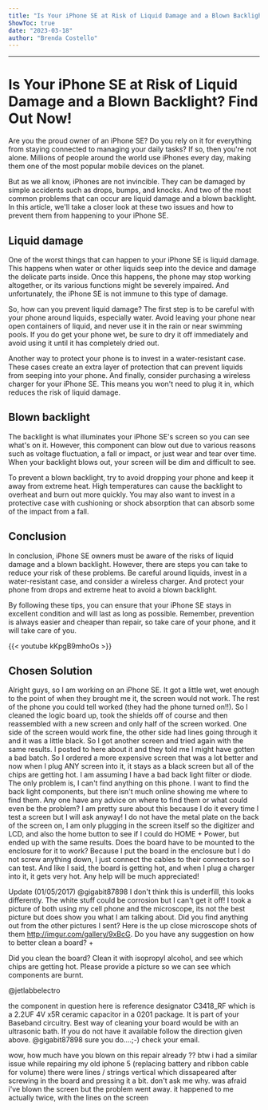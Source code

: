 ```yaml
---
title: "Is Your iPhone SE at Risk of Liquid Damage and a Blown Backlight? Find Out Now!"
ShowToc: true 
date: "2023-03-18"
author: "Brenda Costello"
---
```

*****
# Is Your iPhone SE at Risk of Liquid Damage and a Blown Backlight? Find Out Now!

Are you the proud owner of an iPhone SE? Do you rely on it for everything from staying connected to managing your daily tasks? If so, then you're not alone. Millions of people around the world use iPhones every day, making them one of the most popular mobile devices on the planet. 

But as we all know, iPhones are not invincible. They can be damaged by simple accidents such as drops, bumps, and knocks. And two of the most common problems that can occur are liquid damage and a blown backlight. In this article, we'll take a closer look at these two issues and how to prevent them from happening to your iPhone SE. 

## Liquid damage 

One of the worst things that can happen to your iPhone SE is liquid damage. This happens when water or other liquids seep into the device and damage the delicate parts inside. Once this happens, the phone may stop working altogether, or its various functions might be severely impaired. And unfortunately, the iPhone SE is not immune to this type of damage. 

So, how can you prevent liquid damage? The first step is to be careful with your phone around liquids, especially water. Avoid leaving your phone near open containers of liquid, and never use it in the rain or near swimming pools. If you do get your phone wet, be sure to dry it off immediately and avoid using it until it has completely dried out. 

Another way to protect your phone is to invest in a water-resistant case. These cases create an extra layer of protection that can prevent liquids from seeping into your phone. And finally, consider purchasing a wireless charger for your iPhone SE. This means you won't need to plug it in, which reduces the risk of liquid damage. 

## Blown backlight 

The backlight is what illuminates your iPhone SE's screen so you can see what's on it. However, this component can blow out due to various reasons such as voltage fluctuation, a fall or impact, or just wear and tear over time. When your backlight blows out, your screen will be dim and difficult to see. 

To prevent a blown backlight, try to avoid dropping your phone and keep it away from extreme heat. High temperatures can cause the backlight to overheat and burn out more quickly. You may also want to invest in a protective case with cushioning or shock absorption that can absorb some of the impact from a fall. 

## Conclusion 

In conclusion, iPhone SE owners must be aware of the risks of liquid damage and a blown backlight. However, there are steps you can take to reduce your risk of these problems. Be careful around liquids, invest in a water-resistant case, and consider a wireless charger. And protect your phone from drops and extreme heat to avoid a blown backlight. 

By following these tips, you can ensure that your iPhone SE stays in excellent condition and will last as long as possible. Remember, prevention is always easier and cheaper than repair, so take care of your phone, and it will take care of you.

{{< youtube kKpgB9mhoOs >}} 



## Chosen Solution
 Alright guys, so I am working on an iPhone SE. It got a little wet, wet enough to the point of when they brought me it, the screen would not work. The rest of the phone you could tell worked (they had the phone turned on!!). So I cleaned the logic board up, took the shields off of course and then reassembled with a new screen and only half of the screen worked. One side of the screen would work fine, the other side had lines going through it and it was a little black. So I got another screen and tried again with the same results. I posted to here about it and they told me I might have gotten a bad batch. So I ordered a more expensive screen that was a lot better and now when I plug ANY screen into it, it stays as a black screen but all of the chips are getting hot.
I am assuming I have a bad back light filter or diode. The only problem is, I can't find anything on this phone. I want to find the back light components, but there isn't much online showing me where to find them. Any one have any advice on where to find them or what could even be the problem?
I am pretty sure about this because I do it every time I test a screen but I will ask anyway! I do not have the metal plate on the back of the screen on, I am only plugging in the screen itself so the digitizer and LCD, and also the home button to see if I could do HOME + Power, but ended up with the same results.
Does the board have to be mounted to the enclosure for it to work? Because I put the board in the enclosure but I do not screw anything down, I just connect the cables to their connectors so I can test. And like I said, the board is getting hot, and when I plug a charger into it, it gets very hot.
Any help will be much appreciated!








Update (01/05/2017)
@gigabit87898 I don't think this is underfill, this looks differently. The white stuff could be corrosion but I can't get it off! I took a picture of both using my cell phone and the microscope, its not the best picture but does show you what I am talking about. Did you find anything out from the other pictures I sent? Here is the up close microscope shots of them http://imgur.com/gallery/9xBcG. Do you have any suggestion on how to better clean a board? +

 Did you clean the board? Clean it with isopropyl alcohol, and see which chips are getting hot. Please provide a picture so we can see which components are burnt.

 @jetlabbelectro

the component in question here is reference designator C3418_RF which is a 2.2UF 4V x5R ceramic capacitor in a 0201 package. It is part of your Baseband circuitry.  Best way of cleaning your board would be with an ultrasonic bath. If you do not have it available follow the direction given above.
@gigabit87898 sure you do....;-) check your email.

 wow, how much have you blown on this repair already ?? btw i had a similar issue while repairing my old iphone 5 (replacing battery and ribbon cable for volume) there were lines / strings vertical which dissapeared after screwing in the board and pressing it a bit.  don't ask me why. was afraid i've blown the screen but the problem went away.  it happened to me actually twice, with the lines on the screen




